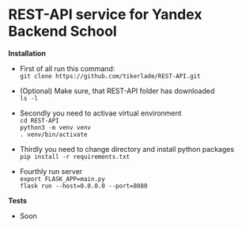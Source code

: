 # REST-API service for Yandex Backend School

**Installation**
- First of all run this command:</br>
`git clone https://github.com/tikerlade/REST-API.git`

- (Optional) Make sure, that REST-API folder has downloaded</br>
`ls -l`

- Secondly you need to activae virtual environment</br>
`cd REST-API`</br>
`python3 -m venv venv`</br>
`. venv/bin/activate`

- Thirdly you need to change directory and install python packages</br>
`pip install -r requirements.txt`

- Fourthly run server</br>
`export FLASK_APP=main.py`</br>
`flask run --host=0.0.0.0 --port=8080`

**Tests**
- Soon
